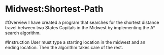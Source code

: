 # Midwest:Shortest-Path
#Overview
I have created a program that searches for the shortest distance travel between two States Capitals in the Midwest by 
implementing the A* search algorithm.

#Instruction
User must type a starting location in the midwest and an ending location.
Then the algorithm takes care of the rest.

